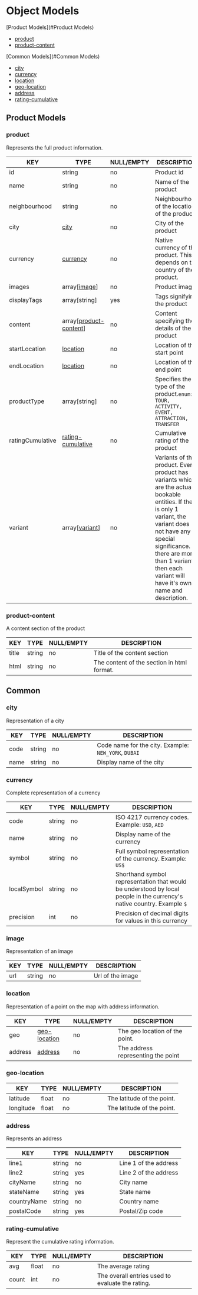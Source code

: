 # Object Models

[Product Models](#Product Models)
* [product](#product)
* [product-content](#product-content)

[Common Models](#Common Models)
* [city](#city)
* [currency](#currency)
* [location](#location)
* [geo-location](#geo-location)
* [address](#address)
* [rating-cumulative](#rating-cumulative)

## Product Models

### product

Represents the full product information.

KEY | TYPE | NULL/EMPTY | DESCRIPTION
--- | --- | --- | ---
id | string | no | Product id
name | string | no | Name of the product
neighbourhood | string | no | Neighbourhood of the location of the product
city | [city](#city) | no | City of the product
currency | [currency](#currency) | no | Native currency of the product. This depends on the country of the product.
images | array[[image](#image)] | no | Product images
displayTags | array[string] | yes | Tags signifying the product
content | array[[product-content](#product-content)] | no | Content specifying the details of the product
startLocation | [location](#location) | no | Location of the start point
endLocation | [location](#location) | no | Location of the end point
productType | array[string] | no | Specifies the type of the product.`enum: TOUR, ACTIVITY, EVENT, ATTRACTION, TRANSFER`
ratingCumulative | [rating-cumulative](#rating-cumulative) | no | Cumulative rating of the product
variant | array[[variant]()] | no | Variants of the product. Every product has variants which are the actual bookable entities. If there is only 1 variant, the variant does not have any special significance. If there are more than 1 variant then each variant will have it's own name and description.

### product-content

A content section of the product

KEY | TYPE | NULL/EMPTY | DESCRIPTION
--- | --- | --- | ---
title | string | no | Title of the content section
html | string | no | The content of the section in html format.

## Common

### city

Representation of a city

KEY | TYPE | NULL/EMPTY | DESCRIPTION
--- | --- | --- | ---
code | string | no | Code name for the city. Example: `NEW_YORK`, `DUBAI`
name | string | no | Display name of the city

### currency

Complete representation of a currency

KEY | TYPE | NULL/EMPTY | DESCRIPTION
--- | --- | --- | ---
code | string | no | ISO 4217 currency codes. Example: `USD`, `AED`
name | string | no | Display name of the currency
symbol | string | no | Full symbol representation of the currency. Example: `US$`
localSymbol | string | no | Shorthand symbol representation that would be understood by local people in the currency's native country. Example `$`
precision | int | no | Precision of decimal digits for values in this currency

### image

Representation of an image

KEY | TYPE | NULL/EMPTY | DESCRIPTION
--- | --- | --- | ---
url | string | no | Url of the image

### location

Representation of a point on the map with address information.

KEY | TYPE | NULL/EMPTY | DESCRIPTION
--- | --- | --- | ---
geo | [geo-location](#geo-location) | no | The geo location of the point.
address | [address](#address) | no | The address representing the point

### geo-location

KEY | TYPE | NULL/EMPTY | DESCRIPTION
--- | --- | --- | ---
latitude | float | no | The latitude of the point.
longitude | float | no | The latitude of the point.

### address

Represents an address

KEY | TYPE | NULL/EMPTY | DESCRIPTION
--- | --- | --- | ---
line1 | string | no | Line 1 of the address
line2 | string | yes | Line 2 of the address
cityName | string | no | City name
stateName | string | yes | State name
countryName | string | no | Country name
postalCode | string | yes | Postal/Zip code

### rating-cumulative

Represent the cumulative rating information.

KEY | TYPE | NULL/EMPTY | DESCRIPTION
--- | --- | --- | ---
avg | float | no | The average rating
count | int | no | The overall entries used to evaluate the rating.
